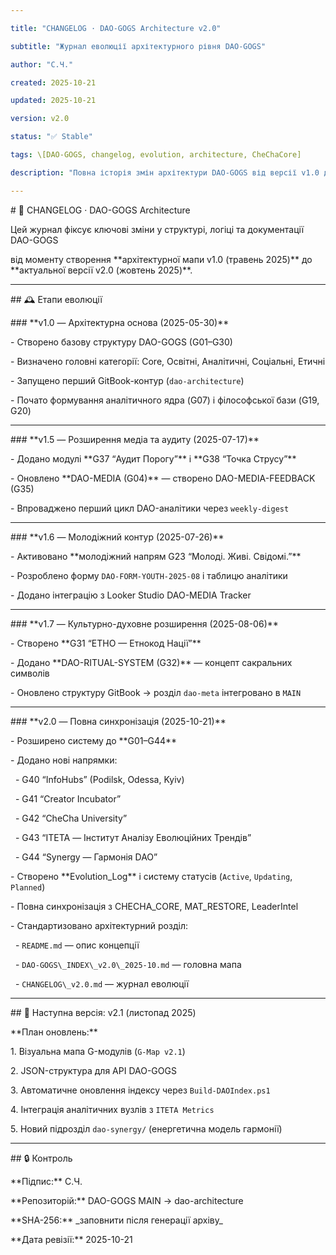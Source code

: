 ```yaml
---

title: "CHANGELOG · DAO-GOGS Architecture v2.0"

subtitle: "Журнал еволюції архітектурного рівня DAO-GOGS"

author: "С.Ч."

created: 2025-10-21

updated: 2025-10-21

version: v2.0

status: "✅ Stable"

tags: \[DAO-GOGS, changelog, evolution, architecture, CheChaCore]

description: "Повна історія змін архітектури DAO-GOGS від версії v1.0 до v2.0."

---
```




\# 🧭 CHANGELOG · DAO-GOGS Architecture



Цей журнал фіксує ключові зміни у структурі, логіці та документації DAO-GOGS  

від моменту створення \*\*архітектурної мапи v1.0 (травень 2025)\*\* до \*\*актуальної версії v2.0 (жовтень 2025)\*\*.



---



\## 🕰️ Етапи еволюції



\### \*\*v1.0 — Архітектурна основа (2025-05-30)\*\*

\- Створено базову структуру DAO-GOGS (G01–G30)

\- Визначено головні категорії: Core, Освітні, Аналітичні, Соціальні, Етичні

\- Запущено перший GitBook-контур (`dao-architecture`)

\- Почато формування аналітичного ядра (G07) і філософської бази (G19, G20)



---



\### \*\*v1.5 — Розширення медіа та аудиту (2025-07-17)\*\*

\- Додано модулі \*\*G37 “Аудит Порогу”\*\* і \*\*G38 “Точка Струсу”\*\*

\- Оновлено \*\*DAO-MEDIA (G04)\*\* — створено DAO-MEDIA-FEEDBACK (G35)

\- Впроваджено перший цикл DAO-аналітики через `weekly-digest`



---



\### \*\*v1.6 — Молодіжний контур (2025-07-26)\*\*

\- Активовано \*\*молодіжний напрям G23 “Молоді. Живі. Свідомі.”\*\*

\- Розроблено форму `DAO-FORM-YOUTH-2025-08` і таблицю аналітики

\- Додано інтеграцію з Looker Studio DAO-MEDIA Tracker



---



\### \*\*v1.7 — Культурно-духовне розширення (2025-08-06)\*\*

\- Створено \*\*G31 “ЕТНО — Етнокод Нації”\*\*

\- Додано \*\*DAO-RITUAL-SYSTEM (G32)\*\* — концепт сакральних символів

\- Оновлено структуру GitBook → розділ `dao-meta` інтегровано в `MAIN`



---



\### \*\*v2.0 — Повна синхронізація (2025-10-21)\*\*

\- Розширено систему до \*\*G01–G44\*\*

\- Додано нові напрямки:

&nbsp; - G40 “InfoHubs” (Podilsk, Odessa, Kyiv)

&nbsp; - G41 “Creator Incubator”

&nbsp; - G42 “CheCha University”

&nbsp; - G43 “ITETA — Інститут Аналізу Еволюційних Трендів”

&nbsp; - G44 “Synergy — Гармонія DAO”

\- Створено \*\*Evolution\_Log\*\* і систему статусів (`Active`, `Updating`, `Planned`)

\- Повна синхронізація з CHECHA\_CORE, MAT\_RESTORE, LeaderIntel

\- Стандартизовано архітектурний розділ:

&nbsp; - `README.md` — опис концепції  

&nbsp; - `DAO-GOGS\_INDEX\_v2.0\_2025-10.md` — головна мапа  

&nbsp; - `CHANGELOG\_v2.0.md` — журнал еволюції  



---



\## 🔭 Наступна версія: v2.1 (листопад 2025)

\*\*План оновлень:\*\*

1\. Візуальна мапа G-модулів (`G-Map v2.1`)

2\. JSON-структура для API DAO-GOGS  

3\. Автоматичне оновлення індексу через `Build-DAOIndex.ps1`

4\. Інтеграція аналітичних вузлів з `ITETA Metrics`  

5\. Новий підрозділ `dao-synergy/` (енергетична модель гармонії)



---



\## 🔒 Контроль

\*\*Підпис:\*\* С.Ч.  

\*\*Репозиторій:\*\* DAO-GOGS MAIN → dao-architecture  

\*\*SHA-256:\*\* \_заповнити після генерації архіву\_  

\*\*Дата ревізії:\*\* 2025-10-21



